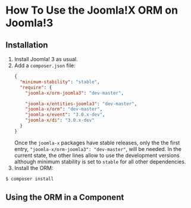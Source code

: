 # How To Use the Joomla!X ORM on Joomla!3

## Installation

 1. Install Joomla! 3 as usual.
 2. Add a `composer.json` file:
    ```json
    {
      "minimum-stability": "stable",
      "require": {
        "joomla-x/orm-joomla3": "dev-master",
    
        "joomla-x/entities-joomla3": "dev-master",
        "joomla-x/orm": "dev-master",
        "joomla-x/event": "3.0.x-dev",
        "joomla-x/di": "3.0.x-dev"
      }
    }
    ```
    Once the `joomla-x` packages have stable releases, only the the first entry, `"joomla-x/orm-joomla3": "dev-master"`, will be needed. In the current state, the other lines allow to use the development versions although minimum stability is set to `stable` for all other dependencies.
  3. Install the ORM:
  ```bash
  $ composer install
  ```

## Using the ORM in a Component

